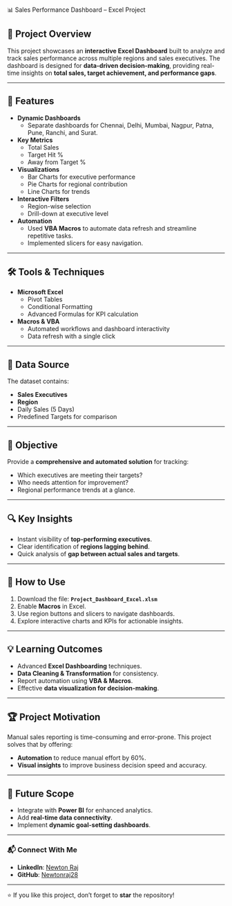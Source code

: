 📊 Sales Performance Dashboard – Excel Project


## 📌 **Project Overview**
This project showcases an **interactive Excel Dashboard** built to analyze and track sales performance across multiple regions and sales executives. The dashboard is designed for **data-driven decision-making**, providing real-time insights on **total sales, target achievement, and performance gaps**.

---

## 🔑 **Features**
- **Dynamic Dashboards**
  - Separate dashboards for Chennai, Delhi, Mumbai, Nagpur, Patna, Pune, Ranchi, and Surat.
- **Key Metrics**
  - Total Sales
  - Target Hit %
  - Away from Target %
- **Visualizations**
  - Bar Charts for executive performance
  - Pie Charts for regional contribution
  - Line Charts for trends
- **Interactive Filters**
  - Region-wise selection
  - Drill-down at executive level
- **Automation**
  - Used **VBA Macros** to automate data refresh and streamline repetitive tasks.
  - Implemented slicers for easy navigation.

---

## 🛠 **Tools & Techniques**
- **Microsoft Excel**
  - Pivot Tables
  - Conditional Formatting
  - Advanced Formulas for KPI calculation
- **Macros & VBA**
  - Automated workflows and dashboard interactivity
  - Data refresh with a single click

---

## 📂 **Data Source**
The dataset contains:
- **Sales Executives**
- **Region**
- Daily Sales (5 Days)
- Predefined Targets for comparison

---

## 🎯 **Objective**
Provide a **comprehensive and automated solution** for tracking:
- Which executives are meeting their targets?
- Who needs attention for improvement?
- Regional performance trends at a glance.

---

## 🔍 **Key Insights**
- Instant visibility of **top-performing executives**.
- Clear identification of **regions lagging behind**.
- Quick analysis of **gap between actual sales and targets**.

---

## 🚀 **How to Use**
1. Download the file: **`Project_Dashboard_Excel.xlsm`**
2. Enable **Macros** in Excel.
3. Use region buttons and slicers to navigate dashboards.
4. Explore interactive charts and KPIs for actionable insights.

---

## 💡 **Learning Outcomes**
- Advanced **Excel Dashboarding** techniques.
- **Data Cleaning & Transformation** for consistency.
- Report automation using **VBA & Macros**.
- Effective **data visualization for decision-making**.

---

## 🏆 **Project Motivation**
Manual sales reporting is time-consuming and error-prone. This project solves that by offering:
- **Automation** to reduce manual effort by 60%.
- **Visual insights** to improve business decision speed and accuracy.

---

## 🔮 **Future Scope**
- Integrate with **Power BI** for enhanced analytics.
- Add **real-time data connectivity**.
- Implement **dynamic goal-setting dashboards**.

---

### 📬 **Connect With Me**
- **LinkedIn**: [Newton Raj](https://www.linkedin.com/in/newton-raj-407564250/)
- **GitHub**: [Newtonraj28](https://github.com/Newtonraj28)

---

⭐ If you like this project, don’t forget to **star** the repository!
